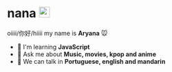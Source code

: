 # nana <img src="https://64.media.tumblr.com/92e72aba50aaf642921b1c2636540881/tumblr_mnb0sun4SX1s96b9jo1_500.gif" width="25px">

oiiii/你好/hiiii my name is <strong>Aryana</strong> 🐭

- 🐸 I'm learning <strong>JavaScript </strong> 
- 💬 Ask me about <strong>Music, movies, kpop and anime </strong>
- 📣 We can talk in <strong>Portuguese, english and mandarin </strong>

<div align="center">

  
